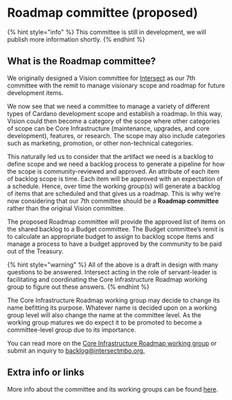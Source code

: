 # Roadmap committee (proposed)

{% hint style="info" %}
This committee is still in development, we will publish more information shortly.
{% endhint %}

## What is the Roadmap committee?

We originally designed a Vision committee for [Intersect](https://docs.intersectmbo.org/) as our 7th committee with the remit to manage visionary scope and roadmap for future development items.&#x20;

We now see that we need a committee to manage a variety of different types of Cardano development scope and establish a roadmap. In this way, Vision could then become a category of the scope where other categories of scope can be Core Infrastructure (maintenance, upgrades, and core development), features, or research. The scope may also include categories such as marketing, promotion, or other non-technical categories.&#x20;

This naturally led us to consider that the artifact we need is a backlog to define scope and we need a backlog process to generate a pipeline for how the scope is community-reviewed and approved. An attribute of each item of backlog scope is time. Each item will be approved with an expectation of a schedule. Hence, over time the working group(s) will generate a backlog of items that are scheduled and that gives us a roadmap. This is why we’re now considering that our 7th committee should be a **Roadmap committee** rather than the original Vision committee.&#x20;

The proposed Roadmap committee will provide the approved list of items on the shared backlog to a Budget committee. The Budget committee’s remit is to calculate an appropriate budget to assign to backlog scope items and manage a process to have a budget approved by the community to be paid out of the Treasury.&#x20;

{% hint style="warning" %}
All of the above is a draft in design with many questions to be answered. Intersect acting in the role of servant-leader is facilitating and coordinating the Core Infrastructure Roadmap working group to figure out these answers.&#x20;
{% endhint %}

The Core Infrastructure Roadmap working group may decide to change its name befitting its purpose. Whatever name is decided upon on a working group level will also change the name at the committee level. As the working group matures we do expect it to be promoted to become a committee-level group due to its importance.

You can read more on the [Core Infrastructure Roadmap working group](https://intersect.gitbook.io/backlog-committee/working-group/ecosystem-process-design-working-group) or submit an inquiry to [backlog@intersectmbo.org.](mailto:backlog@intersectmbo.org)

## Extra info or links

More info about the committee and its working groups can be found [here](https://intersect.gitbook.io/backlog-committee/).
